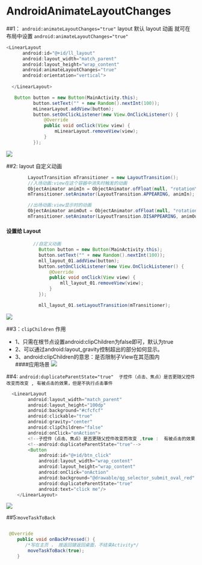 # AndroidAnimateLayoutChanges

##1： `android:animateLayoutChanges="true"` layout     默认 layout 动画 就可在 布局中设置 `android:animateLayoutChanges="true"` 
  
  ```Java
  <LinearLayout
        android:id="@+id/ll_layout"
        android:layout_width="match_parent"
        android:layout_height="wrap_content"
        android:animateLayoutChanges="true"
        android:orientation="vertical">
        
    </LinearLayout>
  ```
  
  
  
  ```Java 
     Button button = new Button(MainActivity.this);
            button.setText("" + new Random().nextInt(100));
            mLinearLayout.addView(button);
            button.setOnClickListener(new View.OnClickListener() {
                @Override
                public void onClick(View view) {
                    mLinearLayout.removeView(view);
                }
            });
  ```
  
  
     
   ![](https://github.com/SomnusWu/AndroidAnimateLayoutChanges/blob/master/layout_default.gif)  
  
  
  
##2: layout  自定义动画 

```Java
        LayoutTransition mTransitioner = new LayoutTransition();
        //入场动画:view在这个容器中消失时触发的动画
        ObjectAnimator animIn = ObjectAnimator.ofFloat(null, "rotationY", 0f, 360f, 0f);
        mTransitioner.setAnimator(LayoutTransition.APPEARING, animIn);

        //出场动画:view显示时的动画
        ObjectAnimator animOut = ObjectAnimator.ofFloat(null, "rotation", 0f, 90f, 0f);
        mTransitioner.setAnimator(LayoutTransition.DISAPPEARING, animOut);
```

#### 设置给 Layout 
```Java
          //自定义动画
            Button button = new Button(MainActivity.this);
            button.setText("" + new Random().nextInt(100));
            mll_layout_01.addView(button);
            button.setOnClickListener(new View.OnClickListener() {
                @Override
                public void onClick(View view) {
                    mll_layout_01.removeView(view);
                }
            });

            mll_layout_01.setLayoutTransition(mTransitioner);
```
![](https://github.com/SomnusWu/AndroidAnimateLayoutChanges/blob/master/layout_custom.gif)  


##3：`clipChildren` 作用  

* 1、只需在根节点设置android:clipChildren为false即可，默认为true</br>
* 2、可以通过android:layout_gravity控制超出的部分如何显示。</br>
* 3、android:clipChildren的意思：是否限制子View在其范围内</br>
####应用场景 
![](https://github.com/SomnusWu/AndroidAnimateLayoutChanges/blob/master/bg_clipchildren.png)  


##4: `android:duplicateParentState="true"  子控件（点击、焦点）是否更随父控件改变而改变 , 有被点击的效果，但是不执行点击事件`

```Java
  <LinearLayout
        android:layout_width="match_parent"
        android:layout_height="100dp"
        android:background="#cfcfcf"
        android:clickable="true"
        android:gravity="center"
        android:clipChildren="false"
        android:onClick="onAction">
        <!--子控件（点击、焦点）是否更随父控件改变而改变 ,true :  有被点击的效果，但是不执行点击事件-->
        <!--android:duplicateParentState="true"-->
        <Button
            android:id="@+id/btn_click"
            android:layout_width="wrap_content"
            android:layout_height="wrap_content"
            android:onClick="onAction"
            android:background="@drawable/qg_selector_submit_oval_red"
            android:duplicateParentState="true"
            android:text="click me"/>
    </LinearLayout>
```
![](https://github.com/SomnusWu/AndroidAnimateLayoutChanges/blob/master/button_status.gif)



##5:`moveTaskToBack`

```Java

 @Override
    public void onBackPressed() {
       /*写在主页 ， 按返回键返回桌面，不结束Activity*/
        moveTaskToBack(true);
    }

```
 







